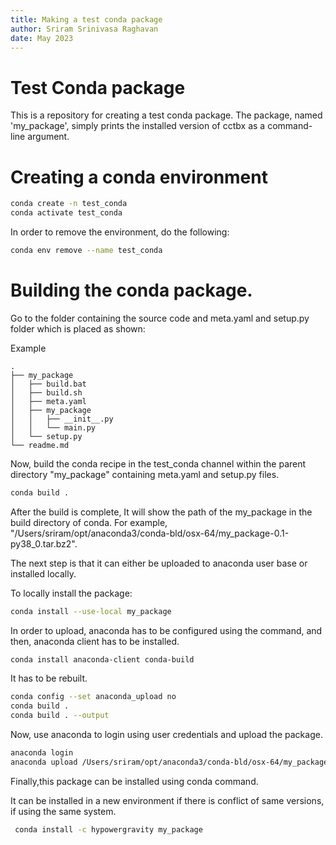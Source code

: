 ```yaml
---
title: Making a test conda package
author: Sriram Srinivasa Raghavan
date: May 2023
---
```


# Test Conda package

This is a repository for creating a test conda package. The package, named 'my_package', simply prints the installed version of cctbx as a command-line argument.

# Creating a conda environment

```bash
conda create -n test_conda
conda activate test_conda
```

In order to remove the environment, do the following:

```bash
conda env remove --name test_conda
```

# Building the conda package.

Go to the folder containing the source code and meta.yaml and setup.py folder which is placed as shown:

Example

    .
    ├── my_package
    │   ├── build.bat
    │   ├── build.sh
    │   ├── meta.yaml
    │   ├── my_package
    │   │   ├── __init__.py
    │   │   └── main.py
    │   └── setup.py
    └── readme.md

Now, build the conda recipe in the test_conda channel within the parent directory "my_package" containing meta.yaml and setup.py files.

```bash
conda build .
```

After the build is complete,
It will show the path of the my_package in the build directory of conda. 
For example, "/Users/sriram/opt/anaconda3/conda-bld/osx-64/my_package-0.1-py38_0.tar.bz2".

The next step is that it can either be uploaded to anaconda user base or installed locally.

To locally install the package:

```bash
conda install --use-local my_package
```

In order to upload, anaconda has to be configured using the command, and then, anaconda client has to be installed.

```bash
conda install anaconda-client conda-build
```

It has to be rebuilt.

```bash
conda config --set anaconda_upload no
conda build .
conda build . --output
```

Now, use anaconda to login using user credentials and upload the package.

```bash
anaconda login
anaconda upload /Users/sriram/opt/anaconda3/conda-bld/osx-64/my_package-0.1-py38_0.tar.bz2
```

Finally,this package can be installed using conda command.

It can be installed in a new environment if there is conflict of same versions, if using the same system.

```bash
 conda install -c hypowergravity my_package
```
